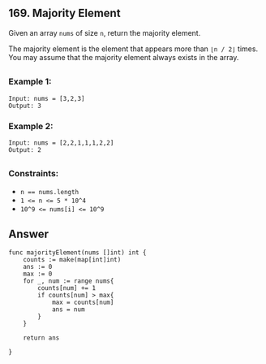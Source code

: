## 169. Majority Element

Given an array `nums` of size `n`, return the majority element.

The majority element is the element that appears more than `⌊n / 2⌋` times. You may assume that the majority element always exists in the array.
##

### Example 1:
```
Input: nums = [3,2,3]
Output: 3
```
### Example 2:
```
Input: nums = [2,2,1,1,1,2,2]
Output: 2
```
##
### Constraints:

- `n == nums.length`
- `1 <= n <= 5 * 10^4`
- `10^9 <= nums[i] <= 10^9`


## Answer
```
func majorityElement(nums []int) int {
    counts := make(map[int]int)
    ans := 0
    max := 0
    for _, num := range nums{
        counts[num] += 1
        if counts[num] > max{
            max = counts[num]
            ans = num
        }
    }

    return ans

}
``` 